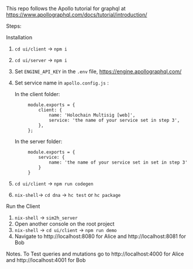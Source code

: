 This repo follows the Apollo tutorial for graphql at https://www.apollographql.com/docs/tutorial/introduction/

Steps:

Installation
1. `cd ui/client` -> `npm i`
2. `cd ui/server` -> `npm i`
3. Set `ENGINE_API_KEY` in the `.env` file, https://engine.apollographql.com/
4. Set service name in `apollo.config.js` :
    
    In the client folder:

            module.exports = {
                client: {
                    name: 'Holochain Multisig [web]',
                    service: 'the name of your service set in step 3',
                },
            };
    
    In the server folder:

            module.exports = {
                service: {
                    name: 'the name of your service set in set in step 3'
                }
            } 


5. `cd ui/client` -> `npm run codegen`
6. `nix-shell`-> `cd dna` -> `hc test` or `hc package`


Run the Client
1. `nix-shell` -> `sim2h_server`
2. Open another console on the root project
3. `nix-shell` -> `cd ui/client` -> `npm run demo`
4. Navigate to http://localhost:8080 for Alice and http://localhost:8081 for Bob 

Notes. To Test queries and mutations go to http://localhost:4000 for Alice and http://localhost:4001 for Bob